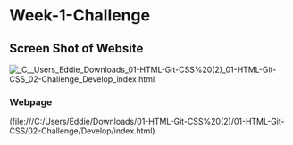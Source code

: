 # Week-1-Challenge

## Screen Shot of Website
![_C__Users_Eddie_Downloads_01-HTML-Git-CSS%20(2)_01-HTML-Git-CSS_02-Challenge_Develop_index html](https://github.com/Wxxlfe/Week-1-Challenge/assets/142287140/0d28ab0f-3275-48a6-a4e8-dc924ef2491b)

### Webpage
(file:///C:/Users/Eddie/Downloads/01-HTML-Git-CSS%20(2)/01-HTML-Git-CSS/02-Challenge/Develop/index.html)
